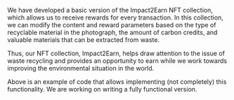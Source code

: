 We have developed a basic version of the Impact2Earn NFT collection, which allows us to receive rewards for every transaction. In this collection, we can modify the content and reward parameters based on the type of recyclable material in the photograph, the amount of carbon credits, and valuable materials that can be extracted from waste.

Thus, our NFT collection, Impact2Earn, helps draw attention to the issue of waste recycling and provides an opportunity to earn while we work towards improving the environmental situation in the world.

Above is an example of code that allows implementing (not completely) this functionality.
We are working on writing a fully functional version.
